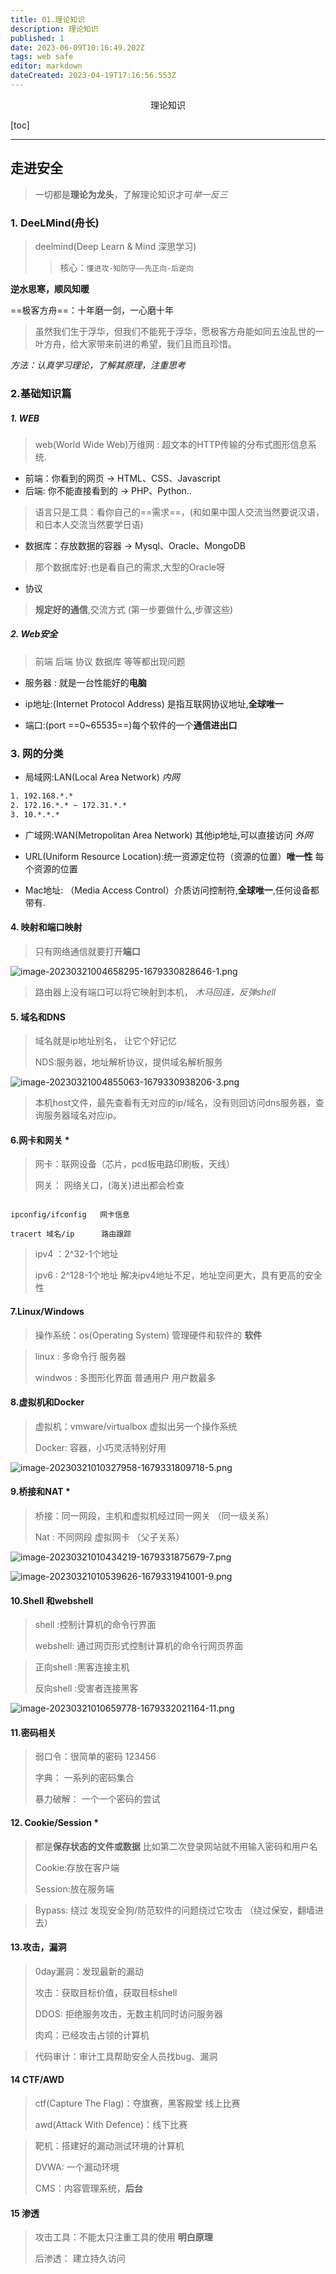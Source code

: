 ```yaml
---
title: 01.理论知识
description: 理论知识
published: 1
date: 2023-06-09T10:16:49.202Z
tags: web safe
editor: markdown
dateCreated: 2023-04-19T17:16:56.553Z
---
```


<center>理论知识</center>

[toc]

****

## 走进安全

> 一切都是**理论为龙头**，了解理论知识才可*举一反三*



### 1. DeeLMind(舟长)

> deelmind(Deep Learn & Mind 深思学习)
>
> > 核心：`懂进攻-知防守——先正向-后逆向`

**逆水思寒，顺风知暖**



==极客方舟==：十年磨一剑，一心磨十年

> 虽然我们生于浮华，但我们不能死于浮华，愿极客方舟能如同五浊乱世的一叶方舟，给大家带来前进的希望，我们且而且珍惜。

*方法：认真学习理论，了解其原理，注重思考*



### 2.基础知识篇

##### 1. WEB

> web(World Wide Web)万维网 : 超文本的HTTP传输的分布式图形信息系统.

* 前端：你看到的网页  ->  HTML、CSS、Javascript
* 后端:  你不能直接看到的 -> PHP、Python..

> 语言只是工具：看你自己的==需求==，(和如果中国人交流当然要说汉语，和日本人交流当然要学日语)

* 数据库：存放数据的容器 -> Mysql、Oracle、MongoDB

> 那个数据库好:也是看自己的需求,大型的Oracle呀

* 协议

> **规定好的通信**,交流方式  (第一步要做什么,步骤这些)



##### 2. Web安全

> 前端  后端   协议 数据库 等等都出现问题

* 服务器 :  就是一台性能好的**电脑**

* ip地址:(Internet Protocol Address) 是指互联网协议地址,**全球唯一**

* 端口:(port ==0~65535==)每个软件的一个**通信进出口**

  

### 3. 网的分类

- 局域网:LAN(Local Area Network)  *内网*

```tex
1. 192.168.*.*
2. 172.16.*.* ~ 172.31.*.*
3. 10.*.*.*
```

* 广域网:WAN(Metropolitan Area Network) 其他ip地址,可以直接访问  *外网*

* URL(Uniform Resource Location):统一资源定位符（资源的位置）**唯一性**   每个资源的位置
* Mac地址: （Media Access Control）介质访问控制符,**全球唯一**,任何设备都带有.



#### 4. 映射和端口映射

> 只有网络通信就要打开**端口**

![image-20230321004658295-1679330828646-1.png](./assets/image-20230321004658295-1679330828646-1.png)


> 路由器上没有端口可以将它映射到本机， *木马回连，反弹shell*



#### 5. 域名和DNS

> 域名就是ip地址别名， 让它个好记忆
>
> NDS:服务器，地址解析协议，提供域名解析服务

![image-20230321004855063-1679330938206-3.png](./assets/image-20230321004855063-1679330938206-3.png)



> 本机host文件，最先查看有无对应的ip/域名，没有则回访问dns服务器，查询服务器域名对应ip。



#### 6.网卡和网关 *

> 网卡：联网设备（芯片，pcd板电路印刷板，天线）
>
> 网关： 网络关口，(海关)进出都会检查   

```

ipconfig/ifconfig   网卡信息

tracert 域名/ip      路由跟踪
```



> ipv4 ：2^32-1个地址
>
> ipv6 :   2^128-1个地址  解决ipv4地址不足，地址空间更大，具有更高的安全性



#### 7.Linux/Windows 

> 操作系统：os(Operating System) 管理硬件和软件的  **软件**

> linux : 多命令行  服务器
>
> windwos :  多图形化界面  普通用户  用户数最多



#### 8.虚拟机和Docker

> 虚拟机：vmware/virtualbox  虚拟出另一个操作系统  
>
> Docker: 容器，小巧灵活特别好用

![image-20230321010327958-1679331809718-5.png](./assets/image-20230321010327958-1679331809718-5.png)


#### 9.桥接和NAT *

> 桥接：同一网段，主机和虚拟机经过同一网关   （同一级关系）
>
> Nat :    不同网段  虚拟网卡         （父子关系）

![image-20230321010434219-1679331875679-7.png](./assets/image-20230321010434219-1679331875679-7.png)

![image-20230321010539626-1679331941001-9.png](./assets/image-20230321010539626-1679331941001-9.png)



#### 10.Shell 和webshell

> shell :控制计算机的命令行界面
>
> webshell: 通过网页形式控制计算机的命令行网页界面



> 正向shell :黑客连接主机
>
> 反向shell :受害者连接黑客

![image-20230321010659778-1679332021164-11.png](./assets/image-20230321010659778-1679332021164-11.png)



#### 11.密码相关

> 弱口令：很简单的密码 123456 
>
> 字典： 一系列的密码集合
>
> 暴力破解： 一个一个密码的尝试



#### 12. Cookie/Session *

> 都是**保存状态的文件或数据**   比如第二次登录网站就不用输入密码和用户名
>
> Cookie:存放在客户端
>
> Session:放在服务端



> Bypass:  绕过  发现安全狗/防范软件的问题绕过它攻击   （绕过保安，翻墙进去）



#### 13.攻击，漏洞

> 0day漏洞：发现最新的漏动
>
> 攻击：获取目标价值，获取目标shell
>
> DDOS: 拒绝服务攻击，无数主机同时访问服务器
>
> 肉鸡：已经攻击占领的计算机



> 代码审计：审计工具帮助安全人员找bug、漏洞



#### 14 CTF/AWD

> ctf(Capture The Flag)：夺旗赛，黑客殿堂    线上比赛
>
> awd(Attack With Defence)：线下比赛



> 靶机：搭建好的漏动测试环境的计算机
>
> DVWA: 一个漏动环境
>
> CMS：内容管理系统，**后台**



#### 15 渗透

> 攻击工具：不能太只注重工具的使用  **明白原理**
>
> 后渗透： 建立持久访问